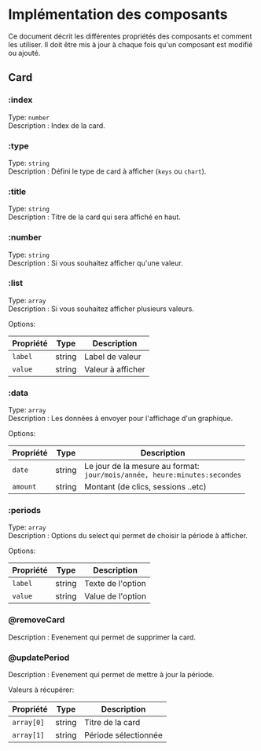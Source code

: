 # Implémentation des composants

Ce document décrit les différentes propriétés des composants et comment les utiliser.
Il doit être mis à jour à chaque fois qu'un composant est modifié ou ajouté.

## Card

### :index
Type: `number` <br>
Description : Index de la card.

### :type
Type: `string` <br>
Description : Défini le type de card à afficher (`keys` ou `chart`).

### :title
Type: `string` <br>
Description : Titre de la card qui sera affiché en haut.

### :number
Type: `string` <br>
Description : Si vous souhaitez afficher qu'une valeur.

### :list
Type: `array` <br>
Description : Si vous souhaitez afficher plusieurs valeurs.

Options:

| Propriété   | Type | Description       |
|-------------| --- |-------------------|
| `label`     | string | Label de valeur   |
| `value`     | string | Valeur à afficher |

### :data
Type: `array` <br>
Description : Les données à envoyer pour l'affichage d'un graphique.

Options:

| Propriété | Type | Description                                                                   |
|-----------| --- |-------------------------------------------------------------------------------|
| `date`    | string | Le jour de la mesure au format:<br> `jour/mois/année, heure:minutes:secondes` |
| `amount` | string | Montant (de clics, sessions ..etc)                                            |

### :periods
Type: `array` <br>
Description : Options du select qui permet de choisir la période à afficher.

Options:

| Propriété | Type | Description       |
|-----------| --- |-------------------|
| `label`   | string | Texte de l'option |
| `value`   | string | Value de l'option |

### @removeCard
Description : Evenement qui permet de supprimer la card.

### @updatePeriod
Description : Evenement qui permet de mettre à jour la période.

Valeurs à récupérer:

| Propriété  | Type | Description          |
|------------| --- |----------------------|
| `array[0]` | string | Titre de la card     |
| `array[1]` | string | Période sélectionnée |